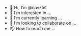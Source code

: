 - 👋 Hi, I’m @navzlet
- 👀 I’m interested in ...
- 🌱 I’m currently learning ...
- 💞️ I’m looking to collaborate on ...
- 📫 How to reach me ...

<!---
navzlet/navzlet is a ✨ special ✨ repository because its `README.md` (this file) appears on your GitHub profile.
You can click the Preview link to take a look at your changes.
--->
